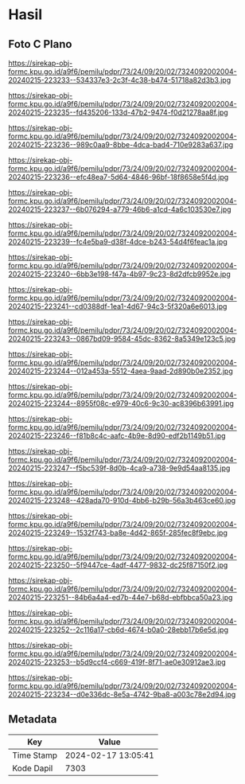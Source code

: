 # Hasil

## Foto C Plano

https://sirekap-obj-formc.kpu.go.id/a9f6/pemilu/pdpr/73/24/09/20/02/7324092002004-20240215-223233--534337e3-2c3f-4c38-b474-51718a82d3b3.jpg

https://sirekap-obj-formc.kpu.go.id/a9f6/pemilu/pdpr/73/24/09/20/02/7324092002004-20240215-223235--fd435206-133d-47b2-9474-f0d21278aa8f.jpg

https://sirekap-obj-formc.kpu.go.id/a9f6/pemilu/pdpr/73/24/09/20/02/7324092002004-20240215-223236--989c0aa9-8bbe-4dca-bad4-710e9283a637.jpg

https://sirekap-obj-formc.kpu.go.id/a9f6/pemilu/pdpr/73/24/09/20/02/7324092002004-20240215-223236--efc48ea7-5d64-4846-96bf-18f8658e5f4d.jpg

https://sirekap-obj-formc.kpu.go.id/a9f6/pemilu/pdpr/73/24/09/20/02/7324092002004-20240215-223237--6b076294-a779-46b6-a1cd-4a6c103530e7.jpg

https://sirekap-obj-formc.kpu.go.id/a9f6/pemilu/pdpr/73/24/09/20/02/7324092002004-20240215-223239--fc4e5ba9-d38f-4dce-b243-54d4f6feac1a.jpg

https://sirekap-obj-formc.kpu.go.id/a9f6/pemilu/pdpr/73/24/09/20/02/7324092002004-20240215-223240--6bb3e198-f47a-4b97-9c23-8d2dfcb9952e.jpg

https://sirekap-obj-formc.kpu.go.id/a9f6/pemilu/pdpr/73/24/09/20/02/7324092002004-20240215-223241--cd0388df-1ea1-4d67-94c3-5f320a6e6013.jpg

https://sirekap-obj-formc.kpu.go.id/a9f6/pemilu/pdpr/73/24/09/20/02/7324092002004-20240215-223243--0867bd09-9584-45dc-8362-8a5349e123c5.jpg

https://sirekap-obj-formc.kpu.go.id/a9f6/pemilu/pdpr/73/24/09/20/02/7324092002004-20240215-223244--012a453a-5512-4aea-9aad-2d890b0e2352.jpg

https://sirekap-obj-formc.kpu.go.id/a9f6/pemilu/pdpr/73/24/09/20/02/7324092002004-20240215-223244--8955f08c-e979-40c6-9c30-ac8396b63991.jpg

https://sirekap-obj-formc.kpu.go.id/a9f6/pemilu/pdpr/73/24/09/20/02/7324092002004-20240215-223246--f81b8c4c-aafc-4b9e-8d90-edf2b1149b51.jpg

https://sirekap-obj-formc.kpu.go.id/a9f6/pemilu/pdpr/73/24/09/20/02/7324092002004-20240215-223247--f5bc539f-8d0b-4ca9-a738-9e9d54aa8135.jpg

https://sirekap-obj-formc.kpu.go.id/a9f6/pemilu/pdpr/73/24/09/20/02/7324092002004-20240215-223248--428ada70-910d-4bb6-b29b-56a3b463ce60.jpg

https://sirekap-obj-formc.kpu.go.id/a9f6/pemilu/pdpr/73/24/09/20/02/7324092002004-20240215-223249--1532f743-ba8e-4d42-865f-285fec8f9ebc.jpg

https://sirekap-obj-formc.kpu.go.id/a9f6/pemilu/pdpr/73/24/09/20/02/7324092002004-20240215-223250--5f9447ce-4adf-4477-9832-dc25f87150f2.jpg

https://sirekap-obj-formc.kpu.go.id/a9f6/pemilu/pdpr/73/24/09/20/02/7324092002004-20240215-223251--84b6a4a4-ed7b-44e7-b68d-ebfbbca50a23.jpg

https://sirekap-obj-formc.kpu.go.id/a9f6/pemilu/pdpr/73/24/09/20/02/7324092002004-20240215-223252--2c116a17-cb6d-4674-b0a0-28ebb17b6e5d.jpg

https://sirekap-obj-formc.kpu.go.id/a9f6/pemilu/pdpr/73/24/09/20/02/7324092002004-20240215-223253--b5d9ccf4-c669-419f-8f71-ae0e30912ae3.jpg

https://sirekap-obj-formc.kpu.go.id/a9f6/pemilu/pdpr/73/24/09/20/02/7324092002004-20240215-223234--d0e336dc-8e5a-4742-9ba8-a003c78e2d94.jpg


## Metadata

| Key        | Value               |
| ---------- | ------------------- |
| Time Stamp | 2024-02-17 13:05:41 |
| Kode Dapil | 7303                |



